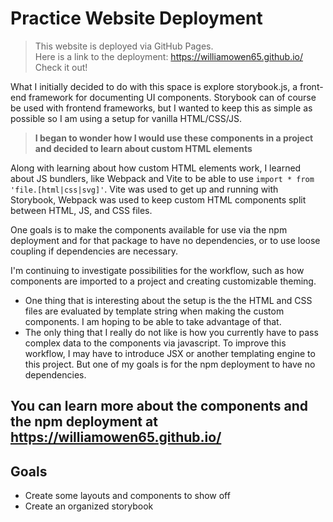 # Practice Website Deployment

> This website is deployed via GitHub Pages.  
> Here is a link to the deployment: https://williamowen65.github.io/  
> Check it out!

What I initially decided to do with this space is explore storybook.js, a front-end framework for documenting UI components. 
Storybook can of course be used with frontend frameworks, but
I wanted to keep this as simple as possible so I am using a setup for vanilla HTML/CSS/JS.  

> **I began to wonder how I would use these components in a project and decided to learn about custom HTML elements**

Along with learning about how custom HTML elements work, I learned about JS bundlers, like Webpack and Vite to be able to use `import * from 'file.[html|css|svg]'`. Vite was used to get up and running with Storybook, Webpack was used to keep custom HTML components split between HTML, JS, and CSS files. 

One goals is to make the components available for use via the npm deployment and for that package to have no dependencies, or to use loose coupling if dependencies are necessary. 

I'm continuing to investigate possibilities for the workflow, such as how components are imported to a project and creating customizable theming.

- One thing that is interesting about the setup is the the HTML and CSS files are evaluated by template string when making the custom components. I am hoping to be able to take advantage of that.
- The only thing that I really do not like is how you currently have to pass complex data to the components via javascript. To improve this workflow, I may have to introduce JSX or another templating engine to this project. But one of my goals is for the npm deployment to have no dependencies. 

You can learn more about the components and the npm deployment at https://williamowen65.github.io/  
--- 

## Goals

- Create some layouts and components to show off 
- Create an organized storybook
